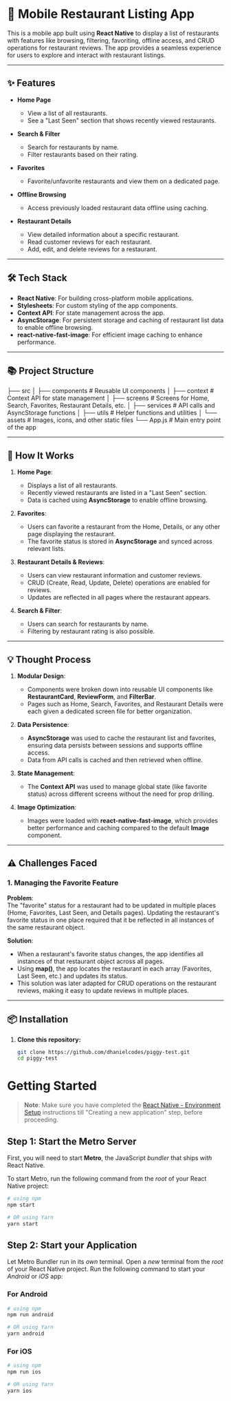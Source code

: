 # 📱 Mobile Restaurant Listing App

This is a mobile app built using **React Native** to display a list of restaurants with features like browsing, filtering, favoriting, offline access, and CRUD operations for restaurant reviews. The app provides a seamless experience for users to explore and interact with restaurant listings.

---

## ✨ **Features**

- **Home Page**

  - View a list of all restaurants.
  - See a "Last Seen" section that shows recently viewed restaurants.

- **Search & Filter**

  - Search for restaurants by name.
  - Filter restaurants based on their rating.

- **Favorites**

  - Favorite/unfavorite restaurants and view them on a dedicated page.

- **Offline Browsing**

  - Access previously loaded restaurant data offline using caching.

- **Restaurant Details**
  - View detailed information about a specific restaurant.
  - Read customer reviews for each restaurant.
  - Add, edit, and delete reviews for a restaurant.

---

## 🛠️ **Tech Stack**

- **React Native**: For building cross-platform mobile applications.
- **Stylesheets**: For custom styling of the app components.
- **Context API**: For state management across the app.
- **AsyncStorage**: For persistent storage and caching of restaurant list data to enable offline browsing.
- **react-native-fast-image**: For efficient image caching to enhance performance.

---

## 📚 **Project Structure**

├── src │ ├── components # Reusable UI components │ ├── context # Context API for state management │ ├── screens # Screens for Home, Search, Favorites, Restaurant Details, etc. │ ├── services # API calls and AsyncStorage functions │ ├── utils # Helper functions and utilities │ └── assets # Images, icons, and other static files └── App.js # Main entry point of the app

---

## 🚀 **How It Works**

1. **Home Page**:

   - Displays a list of all restaurants.
   - Recently viewed restaurants are listed in a "Last Seen" section.
   - Data is cached using **AsyncStorage** to enable offline browsing.

2. **Favorites**:

   - Users can favorite a restaurant from the Home, Details, or any other page displaying the restaurant.
   - The favorite status is stored in **AsyncStorage** and synced across relevant lists.

3. **Restaurant Details & Reviews**:

   - Users can view restaurant information and customer reviews.
   - CRUD (Create, Read, Update, Delete) operations are enabled for reviews.
   - Updates are reflected in all pages where the restaurant appears.

4. **Search & Filter**:
   - Users can search for restaurants by name.
   - Filtering by restaurant rating is also possible.

---

## 💡 **Thought Process**

1. **Modular Design**:

   - Components were broken down into reusable UI components like **RestaurantCard**, **ReviewForm**, and **FilterBar**.
   - Pages such as Home, Search, Favorites, and Restaurant Details were each given a dedicated screen file for better organization.

2. **Data Persistence**:

   - **AsyncStorage** was used to cache the restaurant list and favorites, ensuring data persists between sessions and supports offline access.
   - Data from API calls is cached and then retrieved when offline.

3. **State Management**:

   - The **Context API** was used to manage global state (like favorite status) across different screens without the need for prop drilling.

4. **Image Optimization**:
   - Images were loaded with **react-native-fast-image**, which provides better performance and caching compared to the default **Image** component.

---

## ⚠️ **Challenges Faced**

### **1. Managing the Favorite Feature**

**Problem**:  
The "favorite" status for a restaurant had to be updated in multiple places (Home, Favorites, Last Seen, and Details pages). Updating the restaurant's favorite status in one place required that it be reflected in all instances of the same restaurant object.

**Solution**:

- When a restaurant's favorite status changes, the app identifies all instances of that restaurant object across all pages.
- Using **map()**, the app locates the restaurant in each array (Favorites, Last Seen, etc.) and updates its status.
- This solution was later adapted for CRUD operations on the restaurant reviews, making it easy to update reviews in multiple places.

---

## 📦 **Installation**

1. **Clone this repository:**
   ```bash
   git clone https://github.com/dhanielcodes/piggy-test.git
   cd piggy-test
   ```

# Getting Started

> **Note**: Make sure you have completed the [React Native - Environment Setup](https://reactnative.dev/docs/environment-setup) instructions till "Creating a new application" step, before proceeding.

## Step 1: Start the Metro Server

First, you will need to start **Metro**, the JavaScript _bundler_ that ships _with_ React Native.

To start Metro, run the following command from the _root_ of your React Native project:

```bash
# using npm
npm start

# OR using Yarn
yarn start
```

## Step 2: Start your Application

Let Metro Bundler run in its _own_ terminal. Open a _new_ terminal from the _root_ of your React Native project. Run the following command to start your _Android_ or _iOS_ app:

### For Android

```bash
# using npm
npm run android

# OR using Yarn
yarn android
```

### For iOS

```bash
# using npm
npm run ios

# OR using Yarn
yarn ios
```
